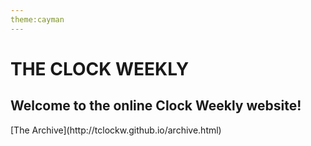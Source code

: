 ```yaml
---
theme:cayman
---
```

<html>
  <h1>THE CLOCK WEEKLY</h1>
  <h2>Welcome to the online Clock Weekly website!</h2>
  [The Archive](http://tclockw.github.io/archive.html)
</html>
